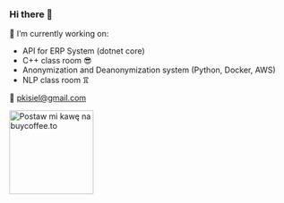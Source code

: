 ### Hi there 👋

🔭 I’m currently working on:
- API for ERP System (dotnet core)
- C++ class room 😎
- Anonymization and Deanonymization system (Python, Docker, AWS)
- NLP class room 𖮃

💬 pkisiel@gmail.com


<a href="https://buycoffee.to/pkisiel" target="_blank"><img src="https://buycoffee.to/btn/buycoffeeto-btn-primary.svg" style="width: 150px" alt="Postaw mi kawę na buycoffee.to"></a>

<!--
Here are some ideas to get you started:

- 🔭 I’m currently working on ...
- 🌱 I’m currently learning ...
- 👯 I’m looking to collaborate on ...
- 🤔 I’m looking for help with ...
- 💬 Ask me about ...
- 📫 How to reach me: ...
- 😄 Pronouns: ...
- ⚡ Fun fact: ...
-->

